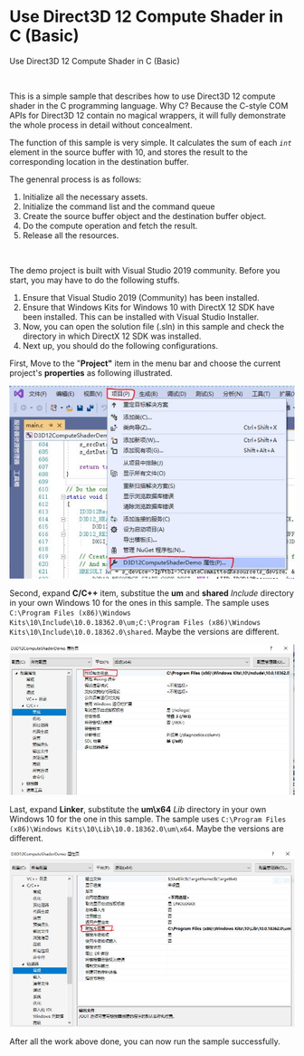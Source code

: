 # Use Direct3D 12 Compute Shader in C (Basic)
Use Direct3D 12 Compute Shader in C (Basic)

<br />

This is a simple sample that describes how to use Direct3D 12 compute shader in the C programming language. Why C? Because the C-style COM APIs for Direct3D 12 contain no magical wrappers, it will fully demonstrate the whole process in detail without concealment.

The function of this sample is very simple. It calculates the sum of each *`int`* element in the source buffer with 10, and stores the result to the corresponding location in the destination buffer.

The genenral process is as follows:

1. Initialize all the necessary assets.
1. Initialize the command list and the command queue
1. Create the source buffer object and the destination buffer object.
1. Do the compute operation and fetch the result.
1. Release all the resources.

<br />

The demo project is built with Visual Studio 2019 community. Before you start, you may have to do the following stuffs.

1. Ensure that Visual Studio 2019 (Community) has been installed.
1. Ensure that Windows Kits for Windows 10 with DirectX 12 SDK have been installed. This can be installed with Visual Studio Installer.
1. Now, you can open the solution file (.sln) in this sample and check the directory in which DirectX 12 SDK was installed.
1. Next up, you should do the following configurations.

First, Move to the "**Project"** item in the menu bar and choose the current project's **properties** as following illustrated.

![1.jpg](https://github.com/zenny-chen/Use-Direct3D-12-Compute-Shader-in-C-Basic-/blob/master/1.JPG)

Second, expand **C/C++** item, substitue the **um** and **shared** *Include* directory in your own Windows 10 for the ones in this sample. The sample uses `C:\Program Files (x86)\Windows Kits\10\Include\10.0.18362.0\um;C:\Program Files (x86)\Windows Kits\10\Include\10.0.18362.0\shared`. Maybe the versions are different.

![2.jpg](https://github.com/zenny-chen/Use-Direct3D-12-Compute-Shader-in-C-Basic-/blob/master/2.JPG)

Last, expand **Linker**, substitute the **um\x64** *Lib* directory in your own Windows 10 for the one in this sample. The sample uses `C:\Program Files (x86)\Windows Kits\10\Lib\10.0.18362.0\um\x64`. Maybe the versions are different.

![3.jpg](https://github.com/zenny-chen/Use-Direct3D-12-Compute-Shader-in-C-Basic-/blob/master/3.JPG)

After all the work above done, you can now run the sample successfully.
